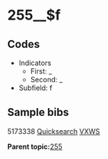 # 255\_\_$f

## Codes

-   Indicators
    -   First: \_
    -   Second: \_
-   Subfield: f

## Sample bibs

5173338 [Quicksearch](https://search.library.yale.edu/catalog/5173338) [VXWS](http://prodorbis.library.yale.edu:7014/vxws/GetHoldingsService?bibId=5173338)

**Parent topic:**[255](../../tags/255/255.md)

